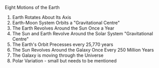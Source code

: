 Eight Motions of the Earth

1. Earth Rotates About Its Axis   
2. Earth-Moon System Orbits a "Gravitational Centre"   
3. The Earth Revolves Around the Sun Once a Year    
4. The Sun and Earth Revolve Around the Solar System "Gravitational Centre"   
5. The Earth's Orbit Precesses every 25,770 years   
6. The Sun Revolves Around the Galaxy Once Every 250 Million Years   
7. The Galaxy is moving through the Universe   
8. Polar Variation - small but needs to be mentioned   
